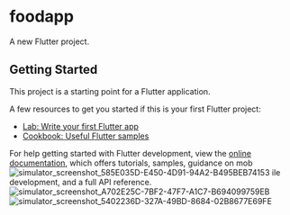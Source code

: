 # foodapp

A new Flutter project.

## Getting Started

This project is a starting point for a Flutter application.

A few resources to get you started if this is your first Flutter project:

- [Lab: Write your first Flutter app](https://docs.flutter.dev/get-started/codelab)
- [Cookbook: Useful Flutter samples](https://docs.flutter.dev/cookbook)

For help getting started with Flutter development, view the
[online documentation](https://docs.flutter.dev/), which offers tutorials,
samples, guidance on mob![simulator_screenshot_585E035D-E450-4D91-94A2-B495BEB74153](https://user-images.githubusercontent.com/111499904/231369784-38612e81-3864-4cca-a30e-cc1a7b2cc447.png)
ile development, and a full API reference.
![simulator_screenshot_A702E25C-7BF2-47F7-A1C7-B694099759EB](https://user-images.githubusercontent.com/111499904/231369743-5df4256b-287d-4466-82c2-adc28e4116c9.png)
![simulator_screenshot_5402236D-327A-49BD-8684-02B8677E69FE](https://user-images.githubusercontent.com/111499904/231369825-f9878522-3825-41ea-8f6a-7386b32c290c.png)
